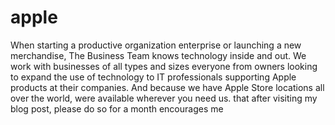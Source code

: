 apple
=====

When starting a productive organization enterprise or launching a new merchandise, The Business Team knows technology inside and out. We work with businesses of all types and sizes everyone from owners looking to expand the use of technology to IT professionals supporting Apple products at their companies. And because we have Apple Store locations all over the world, were available wherever you need us. that after visiting my blog post, please do so for a month encourages me
